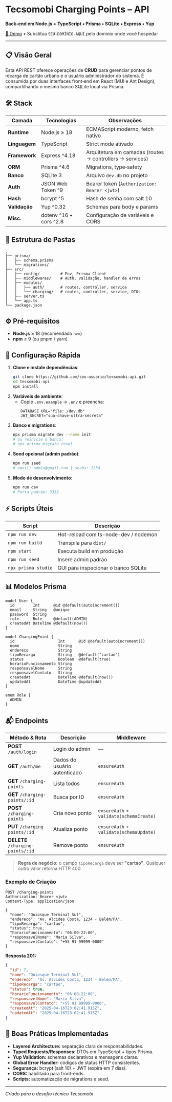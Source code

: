 # Tecsomobi Charging Points – API

**Back‑end em Node.js + TypeScript • Prisma • SQLite • Express • Yup**

[🔗 Demo](https://SEU-DOMÍNIO-AQUI/api) • Substitua `SEU-DOMÍNIO-AQUI` pelo domínio onde você hospedar

---

## 📋 Visão Geral
Esta API REST oferece operações de **CRUD** para gerenciar pontos de recarga de cartão urbano e o usuário administrador do sistema. É consumida por duas interfaces front‑end em React (MUI e Ant Design), compartilhando o mesmo banco SQLite local via Prisma.

## 🛠️ Stack
| Camada        | Tecnologias                           | Observações                                               |
|---------------|---------------------------------------|-----------------------------------------------------------|
| **Runtime**   | Node.js ≥ 18                          | ECMAScript moderno, fetch nativo                          |
| **Linguagem** | TypeScript                            | Strict mode ativado                                       |
| **Framework** | Express ^4.18                         | Arquitetura em camadas (routes → controllers → services)  |
| **ORM**       | Prisma ^4.6                           | Migrations, type‑safety                                   |
| **Banco**     | SQLite 3                              | Arquivo `dev.db` no projeto                               |
| **Auth**      | JSON Web Token ^9                     | Bearer token (`Authorization: Bearer <jwt>`)              |
| **Hash**      | bcrypt ^5                             | Hash de senha com salt 10                                 |
| **Validação** | Yup ^0.32                             | Schemas para body e params                                |
| **Misc.**     | dotenv ^16 • cors ^2.8                | Configuração de variáveis e CORS                          |

## 📁 Estrutura de Pastas
```
.
├── prisma/
│   ├── schema.prisma
│   └── migrations/
├── src/
│   ├── config/         # Env, Prisma Client
│   ├── middlewares/    # Auth, validação, handler de erros
│   ├── modules/
│   │   ├── auth/       # routes, controller, service
│   │   └── charging/   # routes, controller, service, DTOs
│   ├── server.ts
│   └── app.ts
└── package.json
```

## ⚙️ Pré‑requisitos
- **Node.js** ≥ 18 (recomendado `nvm`)
- **npm** ≥ 9 (ou pnpm / yarn)

## 🚀 Configuração Rápida
1. **Clone e instale dependências**:
   ```bash
   git clone https://github.com/seu-usuario/tecsomobi-api.git
   cd tecsomobi-api
   npm install
   ```
2. **Variáveis de ambiente**:
   - Copie `.env.example` → `.env` e preencha:
     ```env
     DATABASE_URL="file:./dev.db"
     JWT_SECRET="sua-chave-ultra-secreta"
     ```
3. **Banco e migrations**:
   ```bash
   npx prisma migrate dev --name init
   # ou reinicie o banco:
   # npx prisma migrate reset
   ```
4. **Seed opcional (admin padrão)**:
   ```bash
   npm run seed
   # email: admin@gmail.com | senha: 1234
   ```
5. **Modo de desenvolvimento**:
   ```bash
   npm run dev
   # Porta padrão: 3333
   ```

## ⚡ Scripts Úteis
| Script               | Descrição                                  |
|----------------------|--------------------------------------------|
| `npm run dev`        | Hot-reload com ts-node-dev / nodemon       |
| `npm run build`      | Transpila para `dist/`                     |
| `npm start`          | Executa build em produção                 |
| `npm run seed`       | Insere admin padrão                        |
| `npx prisma studio`  | GUI para inspecionar o banco SQLite        |

## 📊 Modelos Prisma
```prisma
model User {
  id        Int      @id @default(autoincrement())
  email     String   @unique
  password  String
  role      Role     @default(ADMIN)
  createdAt DateTime @default(now())
}

model ChargingPoint {
  id                   Int      @id @default(autoincrement())
  nome                 String
  endereco             String
  tipoRecarga          String   @default("cartao")
  status               Boolean  @default(true)
  horarioFuncionamento String
  responsavelNome      String
  responsavelContato   String
  createdAt            DateTime @default(now())
  updatedAt            DateTime @updatedAt
}

enum Role {
  ADMIN
}
```

## 📬 Endpoints
| Método & Rota                     | Descrição                    | Middleware                                       |
|-----------------------------------|------------------------------|--------------------------------------------------|
| **POST** `/auth/login`            | Login do admin               | —                                                |
| **GET** `/auth/me`                | Dados do usuário autenticado | `ensureAuth`                                     |
| **GET** `/charging-points`        | Lista todos                  | `ensureAuth`                                     |
| **GET** `/charging-points/:id`    | Busca por ID                 | `ensureAuth`                                     |
| **POST** `/charging-points`       | Cria novo ponto              | `ensureAuth` + `validate(schemaCreate)`          |
| **PUT** `/charging-points/:id`    | Atualiza ponto               | `ensureAuth` + `validate(schemaUpdate)`          |
| **DELETE** `/charging-points/:id` | Remove ponto                 | `ensureAuth`                                     |

> **Regra de negócio:** o campo `tipoRecarga` deve ser **"cartao"**. Qualquer outro valor retorna HTTP 400.

### Exemplo de Criação
```http
POST /charging-points
Authorization: Bearer <jwt>
Content-Type: application/json

{
  "nome": "Quiosque Terminal Sul",
  "endereco": "Av. Alcides Costa, 1234 - Belém/PA",
  "tipoRecarga": "cartao",
  "status": true,
  "horarioFuncionamento": "06:00-22:00",
  "responsavelNome": "Maria Silva",
  "responsavelContato": "+55 91 99999-0000"
}
```
**Resposta 201:**
```json
{
  "id": 7,
  "nome": "Quiosque Terminal Sul",
  "endereco": "Av. Alcides Costa, 1234 - Belém/PA",
  "tipoRecarga": "cartao",
  "status": true,
  "horarioFuncionamento": "06:00-22:00",
  "responsavelNome": "Maria Silva",
  "responsavelContato": "+55 91 99999-0000",
  "createdAt": "2025-04-16T23:02:41.915Z",
  "updatedAt": "2025-04-16T23:02:41.915Z"
}
```

## 🌟 Boas Práticas Implementadas
- **Layered Architecture:** separação clara de responsabilidades.
- **Typed Requests/Responses:** DTOs em TypeScript + tipos Prisma.
- **Yup Validation:** schemas declarativos e mensagens claras.
- **Global Error Handler:** códigos de status HTTP consistentes.
- **Segurança:** bcrypt (salt 10) + JWT (expira em 7 dias).
- **CORS:** habilitado para front-ends.
- **Scripts:** automatização de migrations e seed.

---

_Criado para o desafio técnico Tecsomobi_
